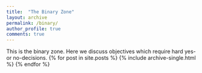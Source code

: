 ```yaml
---
title:  "The Binary Zone"
layout: archive
permalink: /binary/
author_profile: true
comments: true
---
```


This is the binary zone. Here we discuss objectives which require hard yes- or no-decisions. 
{% for post in site.posts %}
  {% include archive-single.html %}
{% endfor %}
